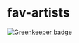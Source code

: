# fav-artists

[![Greenkeeper badge](https://badges.greenkeeper.io/pschfr/fav-artists.svg)](https://greenkeeper.io/)
